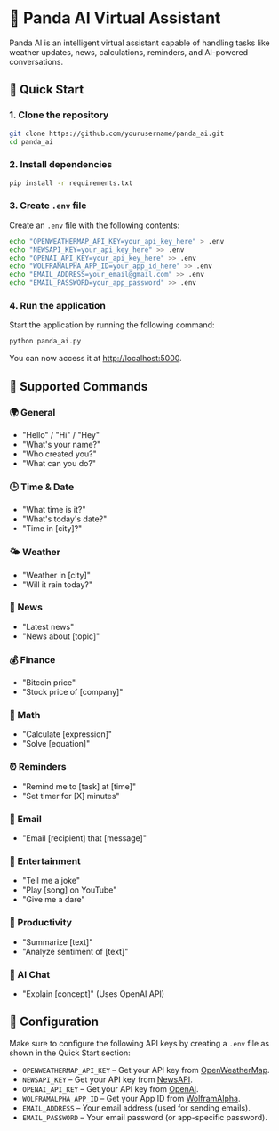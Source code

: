 # 🐼 Panda AI Virtual Assistant

Panda AI is an intelligent virtual assistant capable of handling tasks like weather updates, news, calculations, reminders, and AI-powered conversations.

## 🚀 Quick Start

### 1. Clone the repository

```bash
git clone https://github.com/yourusername/panda_ai.git
cd panda_ai
```

### 2. Install dependencies

```bash
pip install -r requirements.txt
```

### 3. Create `.env` file

Create an `.env` file with the following contents:

```bash
echo "OPENWEATHERMAP_API_KEY=your_api_key_here" > .env
echo "NEWSAPI_KEY=your_api_key_here" >> .env
echo "OPENAI_API_KEY=your_api_key_here" >> .env
echo "WOLFRAMALPHA_APP_ID=your_app_id_here" >> .env
echo "EMAIL_ADDRESS=your_email@gmail.com" >> .env
echo "EMAIL_PASSWORD=your_app_password" >> .env
```

### 4. Run the application

Start the application by running the following command:

```bash
python panda_ai.py
```

You can now access it at [http://localhost:5000](http://localhost:5000).

## 🎯 Supported Commands

### 🌍 General
- "Hello" / "Hi" / "Hey"
- "What's your name?"
- "Who created you?"
- "What can you do?"

### 🕒 Time & Date
- "What time is it?"
- "What's today's date?"
- "Time in [city]?"

### 🌤️ Weather
- "Weather in [city]"
- "Will it rain today?"

### 📰 News
- "Latest news"
- "News about [topic]"

### 💰 Finance
- "Bitcoin price"
- "Stock price of [company]"

### 🧮 Math
- "Calculate [expression]"
- "Solve [equation]"

### ⏰ Reminders
- "Remind me to [task] at [time]"
- "Set timer for [X] minutes"

### 📧 Email
- "Email [recipient] that [message]"

### 🎉 Entertainment
- "Tell me a joke"
- "Play [song] on YouTube"
- "Give me a dare"

### 📝 Productivity
- "Summarize [text]"
- "Analyze sentiment of [text]"

### 🤖 AI Chat
- "Explain [concept]" (Uses OpenAI API)

## 🔧 Configuration

Make sure to configure the following API keys by creating a `.env` file as shown in the Quick Start section:

- `OPENWEATHERMAP_API_KEY` – Get your API key from [OpenWeatherMap](https://openweathermap.org/api).
- `NEWSAPI_KEY` – Get your API key from [NewsAPI](https://newsapi.org/).
- `OPENAI_API_KEY` – Get your API key from [OpenAI](https://beta.openai.com/signup/).
- `WOLFRAMALPHA_APP_ID` – Get your App ID from [WolframAlpha](https://products.wolframalpha.com/api/).
- `EMAIL_ADDRESS` – Your email address (used for sending emails).
- `EMAIL_PASSWORD` – Your email password (or app-specific password).
